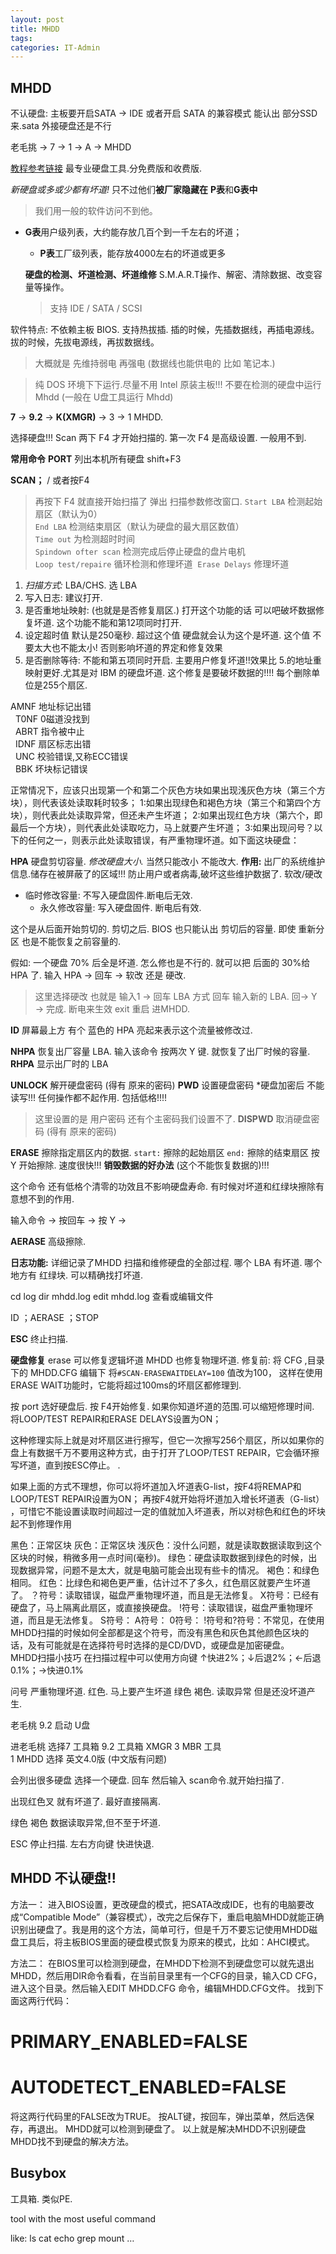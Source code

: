 ```yaml
---
layout: post
title: MHDD
tags: 
categories: IT-Admin
---
```



## MHDD
不认硬盘: 
主板要开启SATA → IDE 
或者开启 SATA 的兼容模式
能认出 部分SSD 来.sata 外接硬盘还是不行



老毛挑 → 7 → 1 → A → MHDD




[教程参考链接][1]
最专业硬盘工具.分免费版和收费版.

*新硬盘或多或少都有坏道!*
只不过他们**被厂家隐藏在** **P表**和**G表中**
> 我们用一般的软件访问不到他。
- **G表**用户级列表，大约能存放几百个到一千左右的坏道；
	- **P表**工厂级列表，能存放4000左右的坏道或更多



	**硬盘的检测、坏道检测、坏道维修** 
	S.M.A.R.T操作、解密、清除数据、改变容量等操作。
	> 支持 IDE / SATA / SCSI


软件特点: 不依赖主板 BIOS. 支持热拔插.
插的时候，先插数据线，再插电源线。
拔的时候，先拔电源线，再拔数据线。
> 大概就是 先维持弱电 再强电 (数据线也能供电的 比如 笔记本.)

> 纯 DOS 环境下下运行.尽量不用 Intel 原装主板!!!
> 不要在检测的硬盘中运行 Mhdd (一般在 U盘工具运行 Mhdd)

**7** 
 → **9.2** 
  → **K(XMGR)**
→ 3
 → 1 MHDD.

选择硬盘!!!
Scan 两下 F4 才开始扫描的.
第一次 F4 是高级设置. 一般用不到.


**常用命令**
**PORT** 列出本机所有硬盘 shift+F3

**SCAN；** / 或者按F4
> 再按下 F4 就直接开始扫描了
弹出 扫描参数修改窗口.
`Start LBA`  检测起始扇区（默认为0）  
`End LBA`    检测结束扇区（默认为硬盘的最大扇区数值）  
`Time out` 为检测超时时间  
`Spindown ofter scan` 检测完成后停止硬盘的盘片电机  
`Loop test/repaire` 循环检测和修理坏道 
`Erase Delays` 修理坏道

1. *扫描方式:* 
	LBA/CHS. 选 LBA
4. 写入日志: 
	建议打开.
5. 是否重地址映射: 
	(也就是是否修复扇区.) 打开这个功能的话 可以吧破坏数据修复坏道. 这个功能不能和第12项同时打开.
8. 设定超时值 
	默认是250毫秒. 
	超过这个值 硬盘就会认为这个是坏道. 
	这个值 不要太大也不能太小! 否则影响坏道的界定和修复效果
12. 是否删除等待:
	不能和第五项同时开启.
	主要用户修复坏道!!效果比 5.的地址重映射更好.尤其是对 IBM 的硬盘坏道.
	这个修复是要破坏数据的!!!!
	每个删除单位是255个扇区.



  
  AMNF 地址标记出错  
  T0NF 0磁道没找到  
  ABRT 指令被中止  
  IDNF 扇区标志出错  
  UNC 校验错误,又称ECC错误  
  BBK 坏块标记错误

正常情况下，应该只出现第一个和第二个灰色方块如果出现浅灰色方块（第三个方块），则代表该处读取耗时较多；
1:如果出现绿色和褐色方块（第三个和第四个方块），则代表此处读取异常，但还未产生坏道；
2:如果出现红色方块（第六个，即最后一个方块），则代表此处读取吃力，马上就要产生坏道；
3:如果出现问号？以下的任何之一，则表示此处读取错误，有严重物理坏道。如下面这块硬盘：




**HPA** 硬盘剪切容量.
*修改硬盘大小.* 当然只能改小 不能改大.
**作用:** 出厂的系统维护信息.储存在被屏蔽了的区域!!!
防止用户或者病毒,破坏这些维护数据了.
软改/硬改
- 临时修改容量: 不写入硬盘固件.断电后无效.
	- 永久修改容量:  写入硬盘固件. 断电后有效.

这个是从后面开始剪切的.
剪切之后. BIOS 也只能认出 剪切后的容量.
即使 重新分区 也是不能恢复之前容量的.

假如: 一个硬盘 70% 后全是坏道. 怎么修也是不行的.
就可以把 后面的 30%给 HPA 了.
输入 HPA → 回车 → 软改 还是 硬改. 
> 这里选择硬改 也就是 输入1 → 回车
LBA 方式  回车 
输入新的 LBA. 回→ Y →  完成.
断电来生效 exit 重启 进MHDD.



**ID**
屏幕最上方 有个 蓝色的 HPA 亮起来表示这个流量被修改过.




**NHPA**
恢复出厂容量 LBA. 输入该命令 按两次 Y 键. 就恢复了出厂时候的容量.
**RHPA**
显示出厂时的 LBA


**UNLOCK**
解开硬盘密码 (得有 原来的密码)
**PWD**
设置硬盘密码
*硬盘加密后 不能读写!!! 任何操作都不起作用.
包括低格!!!!
> 这里设置的是 用户密码 还有个主密码我们设置不了.
**DISPWD**
取消硬盘密码 (得有 原来的密码)


**ERASE** 擦除指定扇区内的数据.
`start:` 擦除的起始扇区
`end:`   擦除的结束扇区
按 Y 开始擦除. 速度很快!!!
**销毁数据的好办法** (这个不能恢复数据的)!!!


这个命令 还有低格个清零的功效且不影响硬盘寿命.
有时候对坏道和红绿块擦除有意想不到的作用.

输入命令 → 按回车 → 按 Y → 


**AERASE** 高级擦除.

 


**日志功能:**
详细记录了MHDD 扫描和维修硬盘的全部过程.
哪个 LBA 有坏道.
哪个地方有 红绿块.
可以精确找打坏道.

cd log
dir mhdd.log
edit mhdd.log 查看或编辑文件














ID ；AERASE ；STOP


**ESC** 终止扫描.







**硬盘修复**
erase 可以修复逻辑坏道
MHDD 也修复物理坏道.
修复前: 将 CFG ,目录下的 MHDD.CFG 编辑下
将`#SCAN-ERASEWAITDELAY=100` 值改为100，
这样在使用ERASE WAIT功能时，它能将超过100ms的坏扇区都修理到.

按 port 选好硬盘后.  按 F4开始修复.
如果你知道坏道的范围.可以缩短修理时间.
将LOOP/TEST REPAIR和ERASE DELAYS设置为ON；

这种修理实际上就是对坏扇区进行擦写，但它一次擦写256个扇区，所以如果你的盘上有数据千万不要用这种方式，由于打开了LOOP/TEST REPAIR，它会循环擦写坏道，直到按ESC停止。
.


如果上面的方式不理想，你可以将坏道加入坏道表G-list，按F4将REMAP和LOOP/TEST REPAIR设置为ON；
再按F4就开始将坏道加入增长坏道表（G-list）
，可惜它不能设置读取时间超过一定的值就加入坏道表，所以对棕色和红色的坏块起不到修理作用











黑色：正常区块
灰色：正常区块
浅灰色：没什么问题，就是读取数据读取到这个区块的时候，稍微多用一点时间(毫秒)。
绿色：硬盘读取数据到绿色的时候，出现数据异常，问题不是太大，就是电脑可能会出现有些卡的情况。
褐色：和绿色相同。
红色：比绿色和褐色更严重，估计过不了多久，红色扇区就要产生坏道了。
？符号：读取错误，磁盘严重物理坏道，而且是无法修复。
X符号：已经有硬盘了，马上隔离此扇区，或直接换硬盘。
!符号：读取错误，磁盘严重物理坏道，而且是无法修复。
S符号：
A符号：
0符号：
!符号和?符号：不常见，在使用MHDD扫描的时候如何全部都是这个符号，而没有黑色和灰色其他颜色区块的话，及有可能就是在选择符号时选择的是CD/DVD，或硬盘是加密硬盘。 
 
MHDD扫描小技巧
在扫描过程中可以使用方向键 ↑快进2%；↓后退2%；←后退0.1%；→快进0.1%



问号 严重物理坏道.
红色. 马上要产生坏道
绿色 褐色.  读取异常 但是还没坏道产生.




老毛桃 9.2 启动 U盘

进老毛桃
选择7  工具箱 
9.2 工具箱
XMGR
3 MBR 工具   
1 MHDD
选择 英文4.0版 (中文版有问题) 


会列出很多硬盘 
选择一个硬盘. 回车
然后输入
scan命令.就开始扫描了.

出现红色叉 就有坏道了. 最好直接隔离. 

绿色 褐色 数据读取异常,但不至于坏道.



ESC 停止扫描.
左右方向键  快进快退.


## MHDD 不认硬盘!!




方法一：
进入BIOS设置，更改硬盘的模式，把SATA改成IDE，也有的电脑要改成“Compatible Mode”（兼容模式），改完之后保存下，重启电脑MHDD就能正确识别出硬盘了。我是用的这个方法，简单可行，但是千万不要忘记使用MHDD磁盘工具后，将主板BIOS里面的硬盘模式恢复为原来的模式，比如：AHCI模式。


方法二：
在BIOS里可以检测到硬盘，在MHDD下检测不到硬盘您可以就先退出MHDD，然后用DIR命令看看，在当前目录里有一个CFG的目录，输入CD CFG，进入这个目录。然后输入EDIT MHDD.CFG 命令，编辑MHDD.CFG文件。
找到下面这两行代码：
# PRIMARY_ENABLED=FALSE
# AUTODETECT_ENABLED=FALSE
将这两行代码里的FALSE改为TRUE。
按ALT键，按回车，弹出菜单，然后选保存，再退出。
MHDD就可以检测到硬盘了。
以上就是解决MHDD不识别硬盘 MHDD找不到硬盘的解决方法。









## Busybox

工具箱. 类似PE.

tool with the most useful command

like: ls  cat echo grep mount … 



[1]:	http://blog.sina.com.cn/s/blog_4ad042e50102e4m8.html